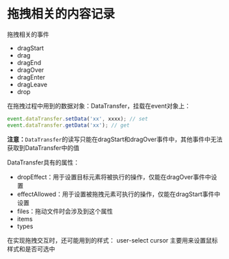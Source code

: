 # 拖拽相关的内容记录

拖拽相关的事件
* dragStart
* drag
* dragEnd
* dragOver
* dragEnter
* dragLeave
* drop

在拖拽过程中用到的数据对象：DataTransfer，挂载在event对象上：

```javascript
event.dataTransfer.setData('xx', xxxx); // set
event.dataTransfer.getData('xx'); // get
```

**注意：**`DataTransfer`的读写只能在dragStart和dragOver事件中，其他事件中无法获取到DataTransfer中的值

DataTransfer具有的属性：
* dropEffect：用于设置目标元素将被执行的操作，仅能在dragOver事件中设置
* effectAllowed：用于设置被拖拽元素可执行的操作，仅能在dragStart事件中设置
* files：拖动文件时会涉及到这个属性
* items
* types

在实现拖拽交互时，还可能用到的样式：
user-select
cursor
主要用来设置鼠标样式和是否可选中
